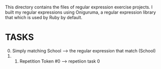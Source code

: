 This directory contains the files of regular expression exercise projects.
I built my regular expressions  using Oniguruma, a regular expression library that which is used by Ruby by default.
# TASKS
0. Simply matching School --> the regular expression that match (School)
1. 1. Repetition Token #0 --> repetiion task 0
